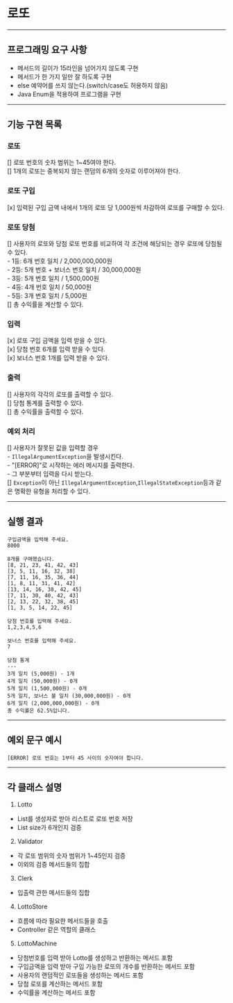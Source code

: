 # 로또

---

## 프로그래밍 요구 사항
- 메서드의 길이가 15라인을 넘어가지 않도록 구현
- 메서드가 한 가지 일만 잘 하도록 구현
- else 예약어를 쓰지 않는다.(switch/case도 허용하지 않음)
- Java Enum을 적용하여 프로그램을 구현

---

## 기능 구현 목록

### 로또
[] 로또 번호의 숫자 범위는 1~45여야 한다.   
[] 1개의 로또는 중복되지 않는 랜덤의 6개의 숫자로 이루어져야 한다.

### 로또 구입
[x] 입력된 구입 금액 내에서 1개의 로또 당 1,000원씩 차감하여 로또를 구매할 수 있다.

### 로또 당첨
[] 사용자의 로또와 당첨 로또 번호를 비교하여 각 조건에 해당되는 경우 로또에 당첨될 수 있다.   
    - 1등: 6개 번호 일치 / 2,000,000,000원   
    - 2등: 5개 번호 + 보너스 번호 일치 / 30,000,000원   
    - 3등: 5개 번호 일치 / 1,500,000원   
    - 4등: 4개 번호 일치 / 50,000원   
    - 5등: 3개 번호 일치 / 5,000원         
[] 총 수익률을 계산할 수 있다.   

### 입력
[x] 로또 구입 금액을 입력 받을 수 있다.   
[x] 당첨 번호 6개를 입력 받을 수 있다.   
[x] 보너스 번호 1개를 입력 받을 수 있다.   

### 출력
[] 사용자의 각각의 로또를 출력할 수 있다.   
[] 당첨 통계를 출력할 수 있다.   
[] 총 수익률을 출력할 수 있다.   

### 예외 처리
[] 사용자가 잘못된 값을 입력할 경우    
    - `IllegalArgumentException`을 발생시킨다.   
    - "[ERROR]"로 시작하는 에러 메시지를 출력한다.   
    - 그 부분부터 입력을 다시 받는다.   
[] `Exception`이 아닌 `IllegalArgumentException`,`IllegalStateException`등과 같은 명확한 유형을 처리할 수 있다.   

---

## 실행 결과

```
구입금액을 입력해 주세요.
8000

8개를 구매했습니다.
[8, 21, 23, 41, 42, 43]
[3, 5, 11, 16, 32, 38]
[7, 11, 16, 35, 36, 44]
[1, 8, 11, 31, 41, 42]
[13, 14, 16, 38, 42, 45]
[7, 11, 30, 40, 42, 43]
[2, 13, 22, 32, 38, 45]
[1, 3, 5, 14, 22, 45]

당첨 번호를 입력해 주세요.
1,2,3,4,5,6

보너스 번호를 입력해 주세요.
7

당첨 통계
---
3개 일치 (5,000원) - 1개
4개 일치 (50,000원) - 0개
5개 일치 (1,500,000원) - 0개
5개 일치, 보너스 볼 일치 (30,000,000원) - 0개
6개 일치 (2,000,000,000원) - 0개
총 수익률은 62.5%입니다.

```

---

## 예외 문구 예시

```
[ERROR] 로또 번호는 1부터 45 사이의 숫자여야 합니다.
```

--- 

## 각 클래스 설명 

1. Lotto
- List<Integer>를 생성자로 받아 리스트로 로또 번호 저장
- List size가 6개인지 검증

2. Validator 
- 각 로또 범위의 숫자 범위가 1~45인지 검증
- 이외의 검증 메서드들의 집합

3. Clerk
- 입출력 관한 메서드들의 집합

4. LottoStore
- 흐름에 따라 필요한 메서드들을 호출
- Controller 같은 역할의 클래스

5. LottoMachine
- 당첨번호를 입력 받아 Lotto를 생성하고 반환하는 메서드 포함
- 구입금액을 입력 받아 구입 가능한 로또의 개수를 반환하는 메서드 포함
- 사용자의 랜덤적인 로또들을 생성하는 메서드 포함
- 당첨 로또를 계산하는 메서드 포함
- 수익률을 계산하는 메서드 포함